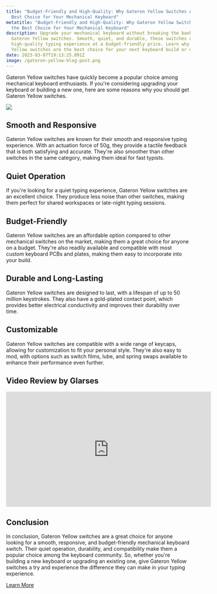 ```yaml
---
title: "Budget-Friendly and High-Quality: Why Gateron Yellow Switches Are the
  Best Choice for Your Mechanical Keyboard"
metatitle: "Budget-Friendly and High-Quality: Why Gateron Yellow Switches Are
  the Best Choice for Your Mechanical Keyboard"
description: Upgrade your mechanical keyboard without breaking the bank with
  Gateron Yellow switches. Smooth, quiet, and durable, these switches offer a
  high-quality typing experience at a budget-friendly price. Learn why Gateron
  Yellow switches are the best choice for your next keyboard build or upgrade.
date: 2023-03-07T19:13:25.091Z
image: /gateron-yellow-blog-post.png
---
```

Gateron Yellow switches have quickly become a popular choice among mechanical keyboard enthusiasts. If you're considering upgrading your keyboard or building a new one, here are some reasons why you should get Gateron Yellow switches.

<a href="https://www.amazon.com/Gateron-KS-9-Mechanical-Type-Switch/dp/B07WZNZ7KF?keywords=gateron%2Byellow%2Bswitches&link_code=qs&qid=1651113309&sr=8-4&th=1&linkCode=li3&tag=trymechkeys-20&linkId=3d804d07d31c46edcf8a23b32fc6d25f&language=en_US&ref_=as_li_ss_il" target="_blank"><img border="0" src="//ws-na.amazon-adsystem.com/widgets/q?_encoding=UTF8&ASIN=B07WZNZ7KF&Format=_SL250_&ID=AsinImage&MarketPlace=US&ServiceVersion=20070822&WS=1&tag=trymechkeys-20&language=en_US" ></a><img src="https://ir-na.amazon-adsystem.com/e/ir?t=trymechkeys-20&language=en_US&l=li3&o=1&a=B07WZNZ7KF" width="1" height="1" border="0" alt="" style="border:none !important; margin:0px !important;" />

## Smooth and Responsive

Gateron Yellow switches are known for their smooth and responsive typing experience. With an actuation force of 50g, they provide a tactile feedback that is both satisfying and accurate. They're also smoother than other switches in the same category, making them ideal for fast typists.

## Quiet Operation

If you're looking for a quiet typing experience, Gateron Yellow switches are an excellent choice. They produce less noise than other switches, making them perfect for shared workspaces or late-night typing sessions.

## Budget-Friendly

Gateron Yellow switches are an affordable option compared to other mechanical switches on the market, making them a great choice for anyone on a budget. They're also readily available and compatible with most custom keyboard PCBs and plates, making them easy to incorporate into your build.

## Durable and Long-Lasting

Gateron Yellow switches are designed to last, with a lifespan of up to 50 million keystrokes. They also have a gold-plated contact point, which provides better electrical conductivity and improves their durability over time.

## Customizable

Gateron Yellow switches are compatible with a wide range of keycaps, allowing for customization to fit your personal style. They're also easy to mod, with options such as switch films, lube, and spring swaps available to enhance their performance even further.

## Video Review by Glarses

<div class="usa-embed-container">
<iframe width="560" height="315" src="https://www.youtube.com/embed/oQBWfKC5nxU" title="YouTube video player" frameborder="0" allow="accelerometer; autoplay; clipboard-write; encrypted-media; gyroscope; picture-in-picture; web-share" allowfullscreen></iframe>
</div>

## Conclusion

In conclusion, Gateron Yellow switches are a great choice for anyone looking for a smooth, responsive, and budget-friendly mechanical keyboard switch. Their quiet operation, durability, and compatibility make them a popular choice among the keyboard community. So, whether you're building a new keyboard or upgrading an existing one, give Gateron Yellow switches a try and experience the difference they can make in your typing experience.

<a class="btn btn-primary" href="https://amzn.to/3Yue4mB"/>Learn More</a>
